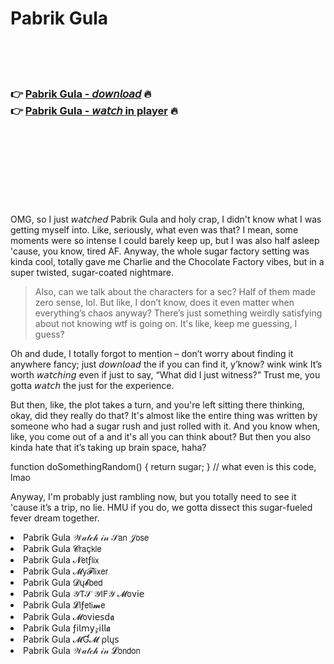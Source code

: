 <h1>Pabrik Gula</h1>

<br><br><br>

<h3>👉 <a href="https://Chriss-ubouticran1973.github.io/qqyayycwvy/">Pabrik Gula - 𝘥𝘰𝘸𝘯𝘭𝘰𝘢𝘥</a> 🔥<br>
👉 <a href="https://Chriss-ubouticran1973.github.io/qqyayycwvy/">Pabrik Gula - 𝘸𝘢𝘵𝘤𝘩 in player</a> 🔥
</h3>



<br><br><br><br><br><br><br>


OMG, so I just 𝘸𝘢𝘵𝘤𝘩𝘦𝘥 Pabrik Gula and holy crap, I didn't know what I was getting myself into. Like, seriously, what even was that? I mean, some moments were so intense I could barely keep up, but I was also half asleep 'cause, you know, tired AF. Anyway, the whole sugar factory setting was kinda cool, totally gave me Charlie and the Chocolate Factory vibes, but in a super twisted, sugar-coated nightmare.

> Also, can we talk about the characters for a sec? Half of them made zero sense, lol. But like, I don’t know, does it even matter when everything’s chaos anyway? There’s just something weirdly satisfying about not knowing wtf is going on. It's like, keep me guessing, I guess?

Oh and dude, I totally forgot to mention – don’t worry about finding it anywhere fancy; just 𝘥𝘰𝘸𝘯𝘭𝘰𝘢𝘥 the   if you can find it, y’know? wink wink It’s worth 𝘸𝘢𝘵𝘤𝘩𝘪𝘯𝘨 even if just to say, “What did I just witness?” Trust me, you gotta 𝘸𝘢𝘵𝘤𝘩 the   just for the experience.

But then, like, the plot takes a turn, and you're left sitting there thinking, okay, did they really do that? It's almost like the entire thing was written by someone who had a sugar rush and just rolled with it. And you know when, like, you come out of a   and it's all you can think about? But then you also kinda hate that it’s taking up brain space, haha?

function doSomethingRandom() { return sugar; } // what even is this code, lmao

Anyway, I'm probably just rambling now, but you totally need to see it 'cause it’s a trip, no lie. HMU if you do, we gotta dissect this sugar-fueled fever dream together.

<li>Pabrik Gula 𝒲𝒶𝓉𝒸𝒽 𝒾𝓃 𝒮𝖺𝗇 𝒥𝗈𝗌𝖾</li>
<li>Pabrik Gula 𝓒𝗋𝖺ç𝗄𝗅𝖾</li>
<li>Pabrik Gula 𝓝𝖾𝗍ƒ𝗅𝗂𝗑</li>
<li>Pabrik Gula 𝓜𝗒𝓕𝗅𝗂𝗑𝖾𝗋</li>
<li>Pabrik Gula 𝓓ų𝓫𝖻𝖾𝖽</li>
<li>Pabrik Gula 𝒴𝖳𝒮 𝒴𝖨𝖥𝒴 𝓜𝗈ν𝗂𝖾</li>
<li>Pabrik Gula 𝓛𝗂ƒ𝖾𝗍𝗂𝓶𝖾</li>
<li>Pabrik Gula 𝓜𝗈ν𝗂𝖾𝗌ԁ𝖆</li>
<li>Pabrik Gula ƒ𝗂𝗅𝗆𝗒𝓏𝗂𝗅𝗅𝖆</li>
<li>Pabrik Gula 𝓜Ɠ𝓜 ρ𝗅ų𝗌</li>
<li>Pabrik Gula 𝒲𝒶𝓉𝒸𝒽 𝒾𝓃 𝓛𝗈𝗇𝖽𝗈𝗇</li>

